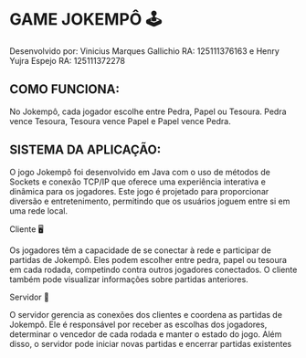 # GAME JOKEMPÔ :joystick:

 Desenvolvido por: Vinicius Marques Gallichio RA: 125111376163
 e Henry Yujra Espejo RA: 125111372278


## COMO FUNCIONA:
No Jokempô, cada jogador escolhe entre Pedra, Papel ou Tesoura. Pedra vence Tesoura, Tesoura vence Papel e Papel vence Pedra.


## SISTEMA DA APLICAÇÃO:
O jogo Jokempô foi desenvolvido em Java com o uso de métodos de Sockets e conexão TCP/IP que oferece uma experiência interativa e dinâmica para os jogadores. 
Este jogo é projetado para proporcionar diversão e entretenimento, permitindo que os usuários joguem entre si em uma rede local.

Cliente :desktop_computer:

Os jogadores têm a capacidade de se conectar à rede e participar de partidas de Jokempô. Eles podem escolher entre pedra, papel ou tesoura em cada rodada, competindo contra outros jogadores conectados.
O cliente também pode visualizar informações sobre partidas anteriores.

Servidor :office:

O servidor gerencia as conexões dos clientes e coordena as partidas de Jokempô. Ele é responsável por receber as escolhas dos jogadores, determinar o vencedor de cada rodada e manter o estado do jogo.
Além disso, o servidor pode iniciar novas partidas e encerrar partidas existentes

